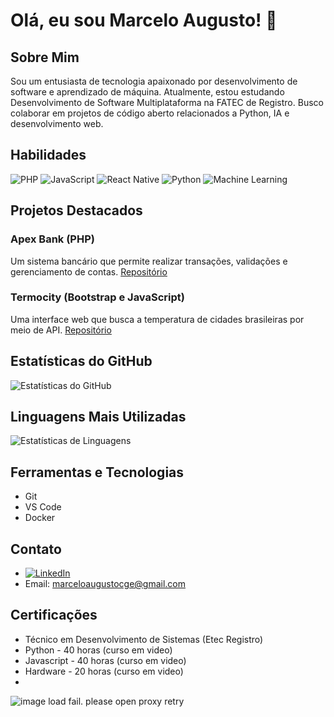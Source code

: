<!-- # Olá, eu sou Marcelo Augusto! 👋

## Sobre Mim
Sou um entusiasta de tecnologia apaixonado por desenvolvimento de software e aprendizado de máquina.

- 🎓 Formado em Técnico em Desenvolvimento de Sistemas pela Etec Registro.
- 📚 Estudando Desenvolvimento de Software Multiplataforma na FATEC de Registro.
- 🌱 Aprendendo sobre processamento de linguagem natural e inteligência artificial.
- 👯 Buscando colaborar em projetos de código aberto e iniciativas tecnológicas.
- 💬 Aberto para discussões sobre programação, desenvolvimento web e inovação.

## Habilidades

![PHP](https://img.shields.io/badge/-PHP-777BB4?style=flat-square&logo=php&logoColor=white)
![JavaScript](https://img.shields.io/badge/-JavaScript-F7DF1E?style=flat-square&logo=javascript&logoColor=black)
![React Native](https://img.shields.io/badge/-React%20Native-61DAFB?style=flat-square&logo=react&logoColor=white)
![Python](https://img.shields.io/badge/-Python-3776AB?style=flat-square&logo=python&logoColor=white)
![Machine Learning](https://img.shields.io/badge/-Machine%20Learning-FF9900?style=flat-square&logo=pytorch&logoColor=white)

## Projetos Destacados

### Apex Bank (PHP)
Um sistema bancário que permite realizar transações, validações e gerenciamento de contas. [Repositório](link_do_repositorio_apex)

### Termocity (Bootstrap e JavaScript)
Uma interface web que busca a temperatura de cidades brasileiras por meio de API. [Repositório](link_do_repositorio_termocity)

## Estatísticas do GitHub

![Estatísticas do GitHub](https://github-readme-stats.vercel.app/api?username=marcelitos1v9&show_icons=true&theme=dark)

## Linguagens Mais Utilizadas

![Estatísticas de Linguagens](https://github-readme-stats.vercel.app/api/top-langs/?username=marcelitos1v9&layout=compact&theme=dark)

## Ferramentas e Tecnologias

- Git
- VS Code
- Docker

## Contato

- LinkedIn: [LinkedIn](https://www.linkedin.com/in/marcelo-augusto-a73827273)
- Email: marceloaugustocge@gmail.com

## Certificações

- Técnico em Desenvolvimento de Sistemas (Etec Registro)
- Python - 40 horas (curso em video)
- Javascript - 40 horas (curso em video)
- Hardware - 20 horas (curso em video)
 -->




# Olá, eu sou Marcelo Augusto! 👋

## Sobre Mim
Sou um entusiasta de tecnologia apaixonado por desenvolvimento de software e aprendizado de máquina. Atualmente, estou estudando Desenvolvimento de Software Multiplataforma na FATEC de Registro. Busco colaborar em projetos de código aberto relacionados a Python, IA e desenvolvimento web.

## Habilidades
![PHP](https://img.shields.io/badge/-PHP-777BB4?style=flat-square&logo=php&logoColor=white)
![JavaScript](https://img.shields.io/badge/-JavaScript-F7DF1E?style=flat-square&logo=javascript&logoColor=black)
![React Native](https://img.shields.io/badge/-React%20Native-61DAFB?style=flat-square&logo=react&logoColor=white)
![Python](https://img.shields.io/badge/-Python-3776AB?style=flat-square&logo=python&logoColor=white)
![Machine Learning](https://img.shields.io/badge/-Machine%20Learning-FF9900?style=flat-square&logo=pytorch&logoColor=white)
## Projetos Destacados
### Apex Bank (PHP)
Um sistema bancário que permite realizar transações, validações e gerenciamento de contas. [Repositório](link_do_repositorio_apex)

### Termocity (Bootstrap e JavaScript)
Uma interface web que busca a temperatura de cidades brasileiras por meio de API. [Repositório](link_do_repositorio_termocity)

## Estatísticas do GitHub
![Estatísticas do GitHub](https://github-readme-stats.vercel.app/api?username=marcelitos1v9&show_icons=true&theme=dark)

## Linguagens Mais Utilizadas
![Estatísticas de Linguagens](https://github-readme-stats.vercel.app/api/top-langs/?username=marcelitos1v9&layout=compact&theme=dark)

## Ferramentas e Tecnologias
- Git
- VS Code
- Docker

## Contato
- [![LinkedIn](https://img.shields.io/badge/-LinkedIn-0077B5?style=for-the-badge&logo=linkedin&logoColor=white)](https://www.linkedin.com/in/marcelo-augusto-a73827273)
- Email: marceloaugustocge@gmail.com


## Certificações
- Técnico em Desenvolvimento de Sistemas (Etec Registro)
- Python - 40 horas (curso em video)
- Javascript - 40 horas (curso em video)
- Hardware - 20 horas (curso em video)
- 
![image load fail. please open proxy retry](https://github.com/marcelitos1v9/commit-snake/blob/snk/snk.svg)
